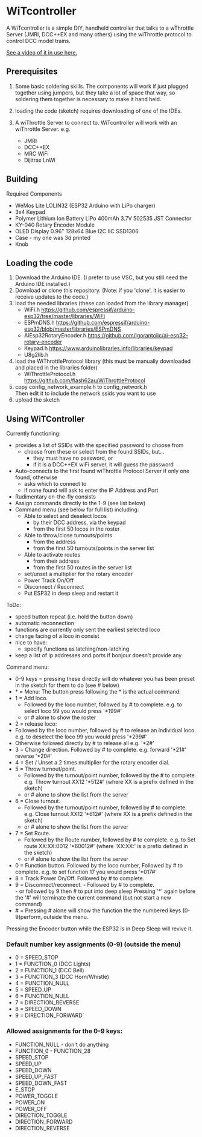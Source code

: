 # WiTcontroller

A WiTcontroller is a simple DIY, handheld controller that talks to a wThrottle Server (JMRI, DCC++EX and many others) using the wiThrottle protocol to control DCC model trains. 

[See a video of it in use here.](https://youtu.be/RKnhfBCP_SQ)

## Prerequisites

1. Some basic soldering skills.  The components will work if just plugged together using jumpers, but they take a lot of space that way, so soldering them together is necessary to make it hand held.

2. loading the code (sketch) requires downloading of one of the IDEs.

3. A wiThrottle Server to connect to. WiTcontroller will work with an wiThrottle Server. e.g.

    * JMRI
    * DCC++EX
    * MRC WiFi
    * Dijitrax LnWi

## Building

Required Components

* WeMos Lite LOLIN32  (ESP32 Arduino with LiPo charger)
* 3x4 Keypad
* Polymer Lithium Ion Battery LiPo 400mAh 3.7V 502535 JST Connector
* KY-040 Rotary Encoder Module
* OLED Display 0.96" 128x64 Blue I2C IIC SSD1306
* Case - my one was 3d printed
* Knob

## Loading the code

1. Download the Arduino IDE. (I prefer to use VSC, but you still need the Arduino IDE installed.)
2. Download or clone this repository. (Note: if you 'clone', it is easier to receive updates to the code.)
2. load the needed libraries  (these can loaded from the library manager)
    * WiFi.h https://github.com/espressif/arduino-esp32/tree/master/libraries/WiFi
    * ESPmDNS.h https://github.com/espressif/arduino-esp32/blob/master/libraries/ESPmDNS
    * AiEsp32RotaryEncoder.h https://github.com/igorantolic/ai-esp32-rotary-encoder
    * Keypad.h https://www.arduinolibraries.info/libraries/keypad
    * U8g2lib.h
3. load the WiThrottleProtocol library  (this must be manually downloaded and placed  in the libraries folder)
    * WiThrottleProtocol.h https://github.com/flash62au/WiThrottleProtocol
4. copy config_network_example.h to config_network.h  
Then edit it to include the network ssids you want to use
5. upload the sketch

## Using WiTController

Currently functioning:
- provides a list of SSIDs with the specified password to choose from
  - choose from these or select from the found SSIDs, but...
    - they must have no password, or
    - if it is a DCC++EX wiFi server, it will guess the password
- Auto-connects to the first found wiThrottle Protocol Server if only one found, otherwise 
  - asks which to connect to
  - if none found will ask to enter the IP Address and Port
- Rudimentary on-the-fly consists
- Assign commands directly to the 1-9 (see list below)
- Command menu (see below for full list) including:
  - Able to select and deselect locos 
    - by their DCC address, via the keypad
    - from the first 50 locos in the roster
  - Able to throw/close turnouts/points
    - from the address
    - from the first 50 turnouts/points in the server list
  - Able to activate routes
    - from their address
    - from the first 50 routes in the server list
  - set/unset a multiplier for the rotary encoder
  - Power Track On/Off
  - Disconnect / Reconnect
  - Put ESP32 in deep sleep and restart it

ToDo:
- speed button repeat (i.e. hold the button down)
- automatic reconnection
- functions are currently only sent the earliest selected loco
- change facing of a loco in consist
- nice to have: 
  - specify functions as latching/non-latching
- keep a list of ip addresses and ports if bonjour doesn't provide any

Command menu:
- 0-9 keys = pressing these directly will do whatever you has been preset in the sketch for them to do  (see \# below)
- \* = Menu:  The button press following the \* is the actual command:
 - 1 = Add loco.  
      - Followed by the loco number, followed by \# to complete.  e.g. to select loco 99 you would press '\*199\#'
      - or \# alone to show the roster
 - 2 = release loco:
  - Followed by the loco number, followed by \# to release an individual loco.  e.g. to deselect the loco 99 you would press '\*299\#'
  - Otherwise followed directly by \#  to release all e.g. '\*2\#'
 - 3 = Change direction.  Followed by \# to complete.  e.g. forward '\*21\#'  reverse '\*20\#'
 - 4 = Set / Unset a 2 times multiplier for the rotary encoder dial.
 - 5 = Throw turnout/point.  
      - Followed by the turnout/point number, followed by the \# to complete.  e.g. Throw turnout XX12 '\*512\#'  (where XX is a prefix defined in the sketch) 
      - or \# alone to show the list from the server
 - 6 = Close turnout.    
      - Followed by the turnout/point number, followed by \# to complete.  e.g. Close turnout XX12 '\*612\#'  (where XX is a prefix defined in the sketch)
      - or \# alone to show the list from the server
 - 7 = Set Route.    
      - Followed by the Route number, followed by \# to complete.  e.g. to Set route XX:XX:0012 '\*60012\#'  (where \'XX:XX:\' is a prefix defined in the sketch)
      - or \# alone to show the list from the server
 - 0 = Function button. Followed by the loco number, Followed by \# to complete.  e.g. to set function 17 you would press '\*017\#'
 - 8 = Track Power On/Off. Followed by \# to complete.
 - 9 = Disconnect/reconnect. 
       - Followed by \# to complete.  
       - or followed by 9 then \# to put into deep sleep
Pressing '\*' again before the '\#' will terminate the current command (but not start a new command)
 - \# = Pressing # alone will show the function the the numbered keys (0-9)perform, outside the menu.

Pressing the Encoder button while the ESP32 is in Deep Sleep will revive it.


### Default number key assignments (0-9)  (outside the menu)

* 0 = SPEED_STOP
* 1 = FUNCTION_0 (DCC Lights)
* 2 = FUNCTION_1 (DCC Bell)
* 3 = FUNCTION_3 (DCC Horn/Whistle)
* 4 = FUNCTION_NULL
* 5 = SPEED_UP
* 6 = FUNCTION_NULL
* 7 = DIRECTION_REVERSE
* 8 = SPEED_DOWN
* 9 = DIRECTION_FORWARD`

### Allowed assignments for the 0-9 keys:
- FUNCTION_NULL   - don't do anything
- FUNCTION_0 - FUNCTION_28
- SPEED_STOP
- SPEED_UP
- SPEED_DOWN
- SPEED_UP_FAST
- SPEED_DOWN_FAST
- E_STOP
- POWER_TOGGLE
- POWER_ON
- POWER_OFF
- DIRECTION_TOGGLE
- DIRECTION_FORWARD
- DIRECTION_REVERSE